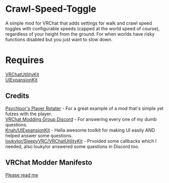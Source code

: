 # Crawl-Speed-Toggle
A simple mod for VRChat that adds settings for walk and crawl speed toggles with configurable speeds (capped at the world speed of course), regardless of your height from the ground. For when worlds have risky functions disabled but you just want to slow down.

# Requires
[VRChatUtilityKit](https://github.com/loukylor/VRC-Mods/tree/main/VRChatUtilityKit)  
[UIExpansionKit](https://github.com/knah/VRCMods/tree/master/UIExpansionKit)

## Credits
[Psychloor's Player Rotater](https://github.com/Psychloor/PlayerRotater) - For a great example of a mod that's simple yet futzes with the player.  
[VRChat Modding Group Discord](https://discord.com/invite/vrcmg) - For answering every one of my dumb questions.  
[Knah/UIExpansionKit](https://github.com/knah/VRCMods/tree/master/UIExpansionKit) - Hella awesome toolkit for making UI easily AND helped answer some questions.  
[loukylor/SleepyVRC/VRChatUtilityKit](https://github.com/loukylor/VRC-Mods/tree/main/VRChatUtilityKit) - Prvoided some callbacks which I needed, also loukylor answered some questions in Discord too.

## VRChat Modder Manifesto
[Please read me](https://gist.github.com/CorneliusCornbread/68c382f0d88a22ff352a0a382d5566b4)

